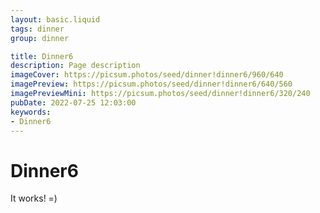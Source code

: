```yaml
---
layout: basic.liquid
tags: dinner
group: dinner

title: Dinner6
description: Page description
imageCover: https://picsum.photos/seed/dinner!dinner6/960/640
imagePreview: https://picsum.photos/seed/dinner!dinner6/640/560
imagePreviewMini: https://picsum.photos/seed/dinner!dinner6/320/240
pubDate: 2022-07-25 12:03:00
keywords:
- Dinner6
---
```


# Dinner6

It works! =)
